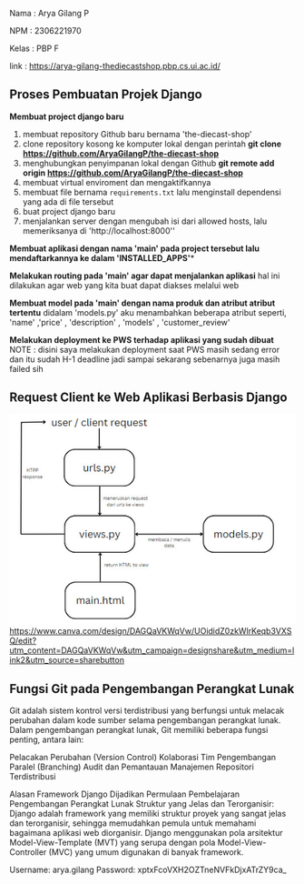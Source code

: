 Nama : Arya Gilang P

NPM : 2306221970

Kelas : PBP F

link : https://arya-gilang-thediecastshop.pbp.cs.ui.ac.id/

## Proses Pembuatan Projek Django

**Membuat project django baru**
1. membuat repository Github baru bernama 'the-diecast-shop'
2. clone repository kosong ke komputer lokal dengan perintah **git clone https://github.com/AryaGilangP/the-diecast-shop**
3. menghubungkan penyimpanan lokal dengan Github **git remote add origin https://github.com/AryaGilangP/the-diecast-shop**
4. membuat virtual enviroment dan mengaktifkannya
5. membuat file bernama `requirements.txt` lalu menginstall dependensi yang ada di file tersebut
6. buat project django baru 
7. menjalankan server dengan mengubah isi dari allowed hosts, lalu memeriksanya di 'http://localhost:8000''

**Membuat aplikasi dengan nama 'main' pada project tersebut
lalu mendaftarkannya ke dalam 'INSTALLED_APPS'***

**Melakukan routing pada 'main' agar dapat menjalankan aplikasi**
hal ini dilakukan agar web yang kita buat dapat diakses melalui web

**Membuat model pada 'main' dengan nama produk dan atribut atribut tertentu** 
didalam 'models.py' aku menambahkan beberapa atribut seperti, 'name' ,'price' , 'description' , 'models' , 'customer_review'

**Melakukan deployment ke PWS terhadap aplikasi yang sudah dibuat**
NOTE : disini saya melakukan deployment saat PWS masih sedang error dan itu sudah H-1 deadline jadi sampai sekarang sebenarnya juga masih failed sih

## Request Client ke Web Aplikasi Berbasis Django

![Flow Diagram](diagram/diagram.jpg)
https://www.canva.com/design/DAGQaVKWqVw/UOididZ0zkWlrKeqb3VXSQ/edit?utm_content=DAGQaVKWqVw&utm_campaign=designshare&utm_medium=link2&utm_source=sharebutton

## Fungsi Git pada Pengembangan Perangkat Lunak

Git adalah sistem kontrol versi terdistribusi yang berfungsi untuk melacak perubahan dalam kode sumber selama pengembangan perangkat lunak. Dalam pengembangan perangkat lunak, Git memiliki beberapa fungsi penting, antara lain:

Pelacakan Perubahan (Version Control) Kolaborasi Tim Pengembangan Paralel (Branching) Audit dan Pemantauan Manajemen Repositori Terdistribusi

Alasan Framework Django Dijadikan Permulaan Pembelajaran Pengembangan Perangkat Lunak Struktur yang Jelas dan Terorganisir: Django adalah framework yang memiliki struktur proyek yang sangat jelas dan terorganisir, sehingga memudahkan pemula untuk memahami bagaimana aplikasi web diorganisir. Django menggunakan pola arsitektur Model-View-Template (MVT) yang serupa dengan pola Model-View-Controller (MVC) yang umum digunakan di banyak framework.


Username: arya.gilang
Password: xptxFcoVXH2OZTneNVFkDjxATrZY9ca_